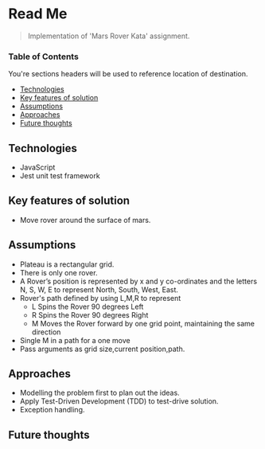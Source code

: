 # Read Me

>Implementation of 'Mars Rover Kata' assignment.

### Table of Contents
You're sections headers will be used to reference location of destination.

- [Technologies](#Technologies)
- [Key features of solution](#Key-features-of-solution)
- [Assumptions](#Assumptions)
- [Approaches](#Approaches)
- [Future thoughts](#Future-thoughts)

## Technologies
- JavaScript
- Jest unit test framework

## Key features of solution
- Move rover around the surface of mars.

## Assumptions
- Plateau is a rectangular grid.
- There is only one rover.
- A Rover’s position is represented by x and y co-ordinates and the letters N, S, W, E to represent North,
South, West, East.
- Rover's path defined by using L,M,R to represent
    - L Spins the Rover 90 degrees Left
    - R Spins the Rover 90 degrees Right
    - M Moves the Rover forward by one grid point, maintaining the same
direction
- Single M in a path for a one move 
- Pass arguments as grid size,current position,path.

## Approaches
- Modelling the problem first to plan out the ideas.
- Apply Test-Driven Development (TDD) to test-drive solution.
- Exception handling.

## Future thoughts

